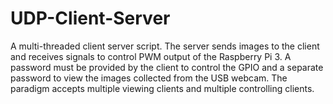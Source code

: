 # UDP-Client-Server
A multi-threaded client server script. The server sends images to the client and receives signals to control PWM output of the Raspberry Pi 3. A password must be provided by the client to control the GPIO and a separate password to view the images collected from the USB webcam. The paradigm accepts multiple viewing clients and multiple controlling clients.

